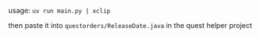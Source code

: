 usage: `uv run main.py | xclip`

then paste it into `questorders/ReleaseDate.java` in the quest helper project
